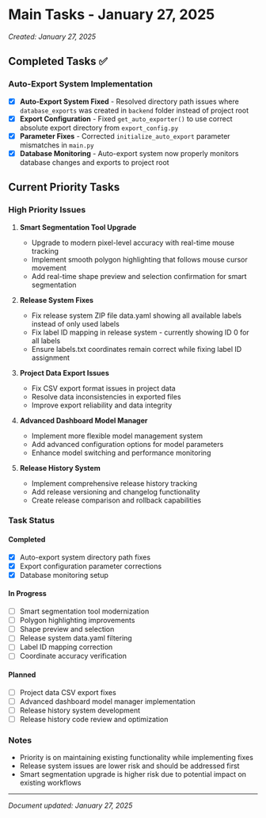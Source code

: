 # Main Tasks - January 27, 2025

*Created: January 27, 2025*

## Completed Tasks ✅

### Auto-Export System Implementation
- [x] **Auto-Export System Fixed** - Resolved directory path issues where `database_exports` was created in `backend` folder instead of project root
- [x] **Export Configuration** - Fixed `get_auto_exporter()` to use correct absolute export directory from `export_config.py`
- [x] **Parameter Fixes** - Corrected `initialize_auto_export` parameter mismatches in `main.py`
- [x] **Database Monitoring** - Auto-export system now properly monitors database changes and exports to project root

## Current Priority Tasks

### High Priority Issues

1. **Smart Segmentation Tool Upgrade**
   - Upgrade to modern pixel-level accuracy with real-time mouse tracking
   - Implement smooth polygon highlighting that follows mouse cursor movement
   - Add real-time shape preview and selection confirmation for smart segmentation

2. **Release System Fixes**
   - Fix release system ZIP file data.yaml showing all available labels instead of only used labels
   - Fix label ID mapping in release system - currently showing ID 0 for all labels
   - Ensure labels.txt coordinates remain correct while fixing label ID assignment

3. **Project Data Export Issues**
   - Fix CSV export format issues in project data
   - Resolve data inconsistencies in exported files
   - Improve export reliability and data integrity

4. **Advanced Dashboard Model Manager**
   - Implement more flexible model management system
   - Add advanced configuration options for model parameters
   - Enhance model switching and performance monitoring

5. **Release History System**
   - Implement comprehensive release history tracking
   - Add release versioning and changelog functionality
   - Create release comparison and rollback capabilities

### Task Status

#### Completed
- [x] Auto-export system directory path fixes
- [x] Export configuration parameter corrections
- [x] Database monitoring setup

#### In Progress
- [ ] Smart segmentation tool modernization
- [ ] Polygon highlighting improvements
- [ ] Shape preview and selection
- [ ] Release system data.yaml filtering
- [ ] Label ID mapping correction
- [ ] Coordinate accuracy verification

#### Planned
- [ ] Project data CSV export fixes
- [ ] Advanced dashboard model manager implementation
- [ ] Release history system development
- [ ] Release history code review and optimization

### Notes

- Priority is on maintaining existing functionality while implementing fixes
- Release system issues are lower risk and should be addressed first
- Smart segmentation upgrade is higher risk due to potential impact on existing workflows

---

*Document updated: January 27, 2025*
